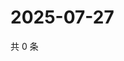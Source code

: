 # 2025-07-27

共 0 条

<!-- BEGIN ZHIHUVIDEO -->
<!-- 最后更新时间 Sun Jul 27 2025 04:12:22 GMT+0800 (China Standard Time) -->

<!-- END ZHIHUVIDEO -->
